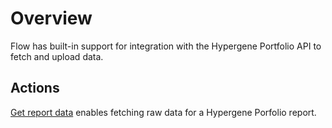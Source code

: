 # Overview

Flow has built-in support for integration with the Hypergene Portfolio API to fetch and upload data.


## Actions
[Get report data](./get-report-data.md) enables fetching raw data for a Hypergene Porfolio report.  